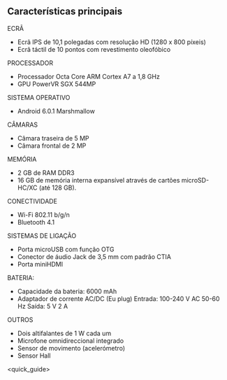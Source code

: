 ## Características principais

ECRÃ
* Ecrã IPS de 10,1 polegadas com resolução HD (1280 x 800 píxeis)
* Ecrã táctil de 10 pontos com revestimento oleofóbico

PROCESSADOR
* Processador Octa Core ARM Cortex A7 a 1,8 GHz
* GPU PowerVR SGX 544MP

SISTEMA OPERATIVO
* Android 6.0.1 Marshmallow

CÂMARAS
* Câmara traseira de 5 MP
* Câmara frontal de 2 MP

MEMÓRIA
* 2 GB de RAM DDR3
* 16 GB de memória interna expansível através de cartões microSD-HC/XC (até 128 GB).

CONECTIVIDADE
* Wi-Fi 802.11 b/g/n
* Bluetooth 4.1

SISTEMAS DE LIGAÇÃO
* Porta microUSB com função OTG
* Conector de áudio Jack de 3,5 mm com padrão CTIA
* Porta miniHDMI

BATERIA:
* Capacidade da bateria: 6000 mAh
* Adaptador de corrente AC/DC (Eu plug) Entrada: 100-240 V AC 50-60 Hz  Saída: 5 V 2 A

OUTROS
* Dois altifalantes de 1 W cada um
* Microfone omnidireccional integrado
* Sensor de movimento (acelerómetro)
* Sensor Hall

<quick_guide> 

